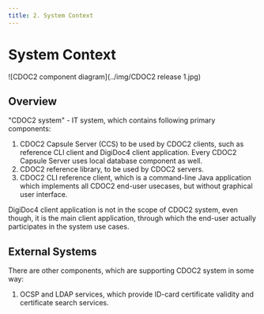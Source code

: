```yaml
---
title: 2. System Context
---
```

# System Context

![CDOC2 component diagram](../img/CDOC2 release 1.jpg)

## Overview

"CDOC2 system" - IT system, which contains following primary components:

1. CDOC2 Capsule Server (CCS) to be used by CDOC2 clients, such as reference CLI client and DigiDoc4 client application. Every CDOC2 Capsule Server uses local database component as well.
2. CDOC2 reference library, to be used by CDOC2 servers.
3. CDOC2 CLI reference client, which is a command-line Java application which implements all CDOC2 end-user usecases, but without graphical user interface.

DigiDoc4 client application is not in the scope of CDOC2 system, even though, it is the main client application, through which the end-user actually participates in the system use cases.

## External Systems

There are other components, which are supporting CDOC2 system in some way:

1. OCSP and LDAP services, which provide ID-card certificate validity and certificate search services.
